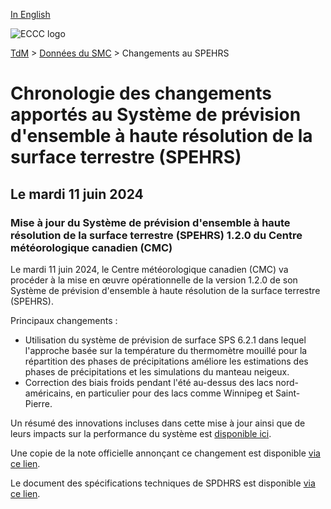 [In English](changelog_hrelps_en.md)

![ECCC logo](../../img_eccc-logo.png)

[TdM](../../readme_fr.md) > [Données du SMC](../readme_fr.md) > Changements au SPEHRS

# Chronologie des changements apportés au Système de prévision d'ensemble à haute résolution de la surface terrestre (SPEHRS)

## Le mardi 11 juin 2024

### Mise à jour du Système de prévision d'ensemble à haute résolution de la surface terrestre (SPEHRS) 1.2.0 du Centre météorologique canadien (CMC)

Le mardi 11 juin 2024, le Centre météorologique canadien (CMC) va procéder à la mise en œuvre opérationnelle de la version 1.2.0 de son Système de prévision d'ensemble à haute résolution de la surface terrestre (SPEHRS).

Principaux changements :

* Utilisation du système de prévision de surface SPS 6.2.1 dans lequel l'approche basée sur la température du thermomètre mouillé pour la répartition des phases de précipitations améliore les estimations des phases de précipitations et les simulations du manteau neigeux.​
* Correction des biais froids pendant l'été au-dessus des lacs nord-américains, en particulier pour des lacs comme Winnipeg et Saint-Pierre.​

Un résumé des innovations incluses dans cette mise à jour ainsi que de leurs impacts sur la performance du système est [disponible ici](https://collaboration.cmc.ec.gc.ca/cmc/cmoi/product_guide/docs/fact_sheets/factsheet_hrelps-120_f.pdf).

Une copie de la note officielle annonçant ce changement est disponible [via ce lien](http://dd.meteo.gc.ca/doc/genots/2024/06/11/NOCN03_CWAO_262118___xxxxx).

Le document des spécifications techniques de SPDHRS est disponible [via ce lien](https://collaboration.cmc.ec.gc.ca/cmc/cmoi/product_guide/docs/tech_specifications/tech_specifications_HRELPS_1.2.0_f.pdf).



